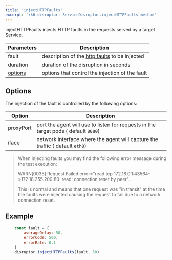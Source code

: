 ```yaml
---
title: 'injectHTTPFaults'
excerpt: 'xk6-disruptor: ServiceDisruptor.injectHTTPFaults method'
---
```


injectHTTPFaults injects HTTP faults in the requests served by a target Service.

| Parameters | Description |
| ---------- | ----------- |
| fault | description of the [http faults](/javascript-api/xk6-disruptor/api/faults/http) to be injected |
| duration | duration of the disruption in seconds |
| [options](#options) | options that control the injection of the fault |

## Options

The injection of the fault is controlled by the following options:

| Option | Description |
| ------ | ----------- |
| proxyPort | port the agent will use to listen for requests in the target pods ( default `8080`) |
| iface | network interface where the agent will capture the traffic ( default `eth0`) |

<Blockquote mod="note">

When injecting faults you may find the following error message during the test execution:

WARN\[0035\] Request Failed error="read tcp 172.18.0.1:43564->172.18.255.200:80: read: connection reset by peer".

This is normal and means that one request was "in transit" at the time the faults were injected causing the request to fail due to a network connection reset.

</Blockquote>

## Example

<!-- eslint-skip -->

```javascript
    const fault = {
        averageDelay: 50,
        errorCode: 500,
        errorRate: 0.1
    }
    disruptor.injectHTTPFaults(fault, 30)
```